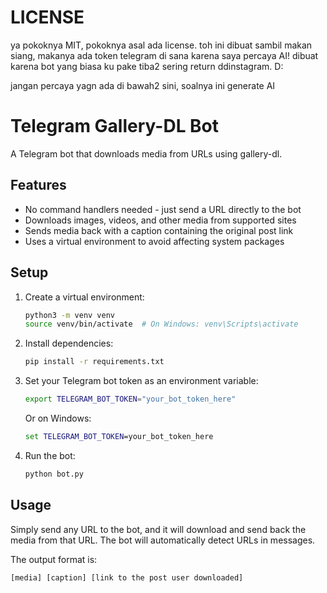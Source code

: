 # LICENSE

ya pokoknya MIT, pokoknya asal ada license. toh ini dibuat sambil makan siang, makanya ada token telegram di sana karena saya percaya AI!
dibuat karena bot yang biasa ku pake tiba2 sering return ddinstagram. D:

jangan percaya yagn ada di bawah2 sini, soalnya ini generate AI

# Telegram Gallery-DL Bot

A Telegram bot that downloads media from URLs using gallery-dl.

## Features

- No command handlers needed - just send a URL directly to the bot
- Downloads images, videos, and other media from supported sites
- Sends media back with a caption containing the original post link
- Uses a virtual environment to avoid affecting system packages

## Setup

1. Create a virtual environment:
   ```bash
   python3 -m venv venv
   source venv/bin/activate  # On Windows: venv\Scripts\activate
   ```

2. Install dependencies:
   ```bash
   pip install -r requirements.txt
   ```

3. Set your Telegram bot token as an environment variable:
   ```bash
   export TELEGRAM_BOT_TOKEN="your_bot_token_here"
   ```
   
   Or on Windows:
   ```cmd
   set TELEGRAM_BOT_TOKEN=your_bot_token_here
   ```

4. Run the bot:
   ```bash
   python bot.py
   ```

## Usage

Simply send any URL to the bot, and it will download and send back the media from that URL. The bot will automatically detect URLs in messages.

The output format is:
```
[media] [caption] [link to the post user downloaded]
```
